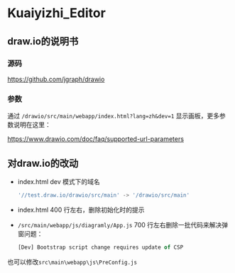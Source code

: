 # Kuaiyizhi_Editor

## draw.io的说明书

### 源码

<https://github.com/jgraph/drawio>

### 参数

通过 `/drawio/src/main/webapp/index.html?lang=zh&dev=1` 显示画板，更多参数说明在这里：

<https://www.drawio.com/doc/faq/supported-url-parameters>

## 对draw.io的改动

- index.html dev 模式下的域名

  ```js
  '//test.draw.io/drawio/src/main' -> '/drawio/src/main'
  ```

- index.html 400 行左右，删除初始化时的提示
- `/src/main/webapp/js/diagramly/App.js` 700 行左右删除一批代码来解决弹窗问题：

  ```js
  [Dev] Bootstrap script change requires update of CSP
  ```

也可以修改`src\main\webapp\js\PreConfig.js`